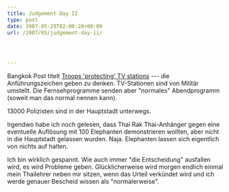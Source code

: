 ```yaml
---
title: Judgement Day II
type: post
date: 2007-05-29T02:00:28+00:00
url: /2007/05/judgement-day-ii/




---
```

Bangkok Post titelt [Troops 'protecting' TV stations][1] --- die Anführungszeichen geben zu denken. TV-Stationen sind von Militär umstellt. Die Fernsehprogramme senden aber "normales" Abendprogramm (soweit man das normal nennen kann).

13000 Polizisten sind in der Hauptstadt unterwegs.

Irgendwo habe ich noch gelesen, dass Thai Rak Thai-Anhänger gegen eine eventuelle Auflösung mit 100 Elephanten demonstrieren wollten, aber nicht in die Hauptstadt gelassen wurden. Naja. Elephanten lassen sich eigentlich von nichts auf halten.

Ich bin wirklich gespannt. Wie auch immer "die Entscheidung" ausfallen wird, es wird Probleme geben. Glücklicherweise wird morgen endlich einmal mein Thailehrer neben mir sitzen, wenn das Urteil verkündet wird und ich werde genauer Bescheid wissen als "normalerweise".

 [1]: http://www.bangkokpost.com/breaking_news/breakingnews.php?id=119074
